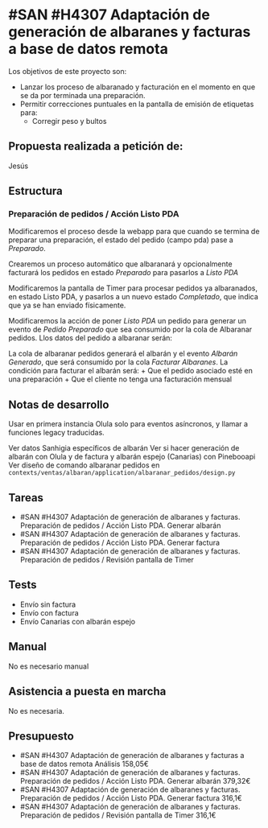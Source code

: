 # #SAN #H4307 Adaptación de generación de albaranes y facturas a base de datos remota

Los objetivos de este proyecto son:
+ Lanzar los proceso de albaranado y facturación en el momento en que se da por terminada una preparación.
+ Permitir correcciones puntuales en la pantalla de emisión de etiquetas para:
    + Corregir peso y bultos


## Propuesta realizada a petición de:
Jesús

## Estructura

### Preparación de pedidos / Acción Listo PDA
Modificaremos el proceso desde la webapp para que cuando se termina de preparar una preparación, el estado del pedido (campo pda) pase a _Preparado_.

Crearemos un proceso automático que albaranará y opcionalmente facturará los pedidos en estado _Preparado_ para pasarlos a _Listo PDA_

Modificaremos la pantalla de Timer para procesar pedidos ya albaranados, en estado Listo PDA, y pasarlos a un nuevo estado _Completado_, que indica que ya se han enviado físicamente.

Modificaremos la acción de poner _Listo PDA_ un pedido para generar un evento de _Pedido Preparado_ que sea consumido por la cola de Albaranar pedidos. Llos datos del pedido a albaranar serán:

La cola de albaranar pedidos generará el albarán y el evento _Albarán Generado_, que será consumido por la cola _Facturar Albaranes_. La condición para facturar el albarán será:
    + Que el pedido asociado esté en una preparación
    + Que el cliente no tenga una facturación mensual


## Notas de desarrollo
Usar en primera instancia Olula solo para eventos asíncronos, y llamar a funciones legacy traducidas.

Ver datos Sanhigia específicos de albarán
Ver si hacer generación de albarán con Olula y de factura y albarán espejo (Canarias) con Pinebooapi
Ver diseño de comando albaranar pedidos en `contexts/ventas/albaran/application/albaranar_pedidos/design.py`



## Tareas
* #SAN #H4307 Adaptación de generación de albaranes y facturas. Preparación de pedidos / Acción Listo PDA. Generar albarán
* #SAN #H4307 Adaptación de generación de albaranes y facturas. Preparación de pedidos / Acción Listo PDA. Generar factura
* #SAN #H4307 Adaptación de generación de albaranes y facturas. Preparación de pedidos / Revisión pantalla de Timer

## Tests
+ Envío sin factura
+ Envío con factura
+ Envío Canarias con albarán espejo

## Manual
No es necesario manual

## Asistencia a puesta en marcha
No es necesaria.

## Presupuesto
* #SAN #H4307 Adaptación de generación de albaranes y facturas a base de datos remota Análisis 158,05€
* #SAN #H4307 Adaptación de generación de albaranes y facturas. Preparación de pedidos / Acción Listo PDA. Generar albarán 379,32€
* #SAN #H4307 Adaptación de generación de albaranes y facturas. Preparación de pedidos / Acción Listo PDA. Generar factura 316,1€
* #SAN #H4307 Adaptación de generación de albaranes y facturas. Preparación de pedidos / Revisión pantalla de Timer 316,1€
